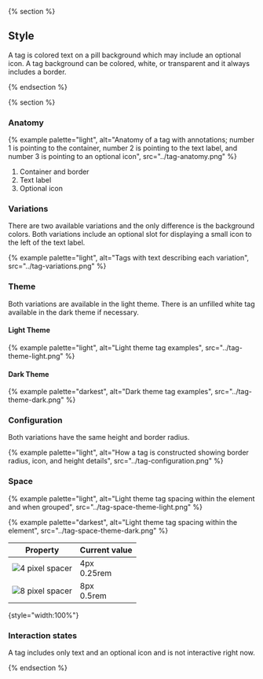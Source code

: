 {% section %}
## Style

A tag is colored text on a pill background which may include an optional icon. A 
tag background can be colored, white, or transparent and it always includes a 
border.

{% endsection %}

{% section %} 

### Anatomy
{% example palette="light",
           alt="Anatomy of a tag with annotations; number 1 is pointing to the container, number 2 is pointing to the text label, and number 3 is pointing to an optional icon",
           src="../tag-anatomy.png" %}
 
1. Container and border
1. Text label
1. Optional icon

### Variations

There are two available variations and the only difference is the background 
colors. Both variations include an optional slot for displaying a small icon to 
the left of the text label.

{% example palette="light",
           alt="Tags with text describing each variation",
           src="../tag-variations.png" %}

### Theme

Both variations are available in the light theme. There is an unfilled white tag 
available in the dark theme if necessary.

#### Light Theme
    
{% example palette="light",
        alt="Light theme tag examples",
        src="../tag-theme-light.png" %}

#### Dark Theme
{% example palette="darkest",
        alt="Dark theme tag examples",
        src="../tag-theme-dark.png" %}

### Configuration

Both variations have the same height and border radius.

{% example palette="light",
        alt="How a tag is constructed showing border radius, icon, and height details",
        src="../tag-configuration.png" %}

### Space

{% example palette="light",
        alt="Light theme tag spacing within the element and when grouped",
        src="../tag-space-theme-light.png" %}

{% example palette="darkest",
        alt="Light theme tag spacing within the element",
        src="../tag-space-theme-dark.png" %}

| Property                                 | Current value  |
| ---------------------------------------- | -------------- |
| ![4 pixel spacer](../tag-4px-spacer.png) | 4px<br>0.25rem |
| ![8 pixel spacer](../tag-8px-spacer.png) | 8px<br>0.5rem  |

{style="width:100%"}

### Interaction states

A tag includes only text and an optional icon and is not interactive right now.

{% endsection %}

